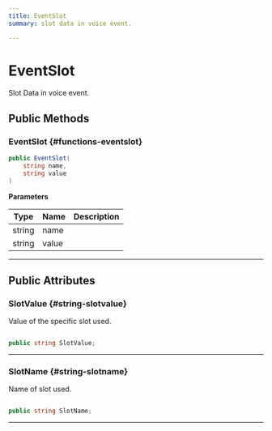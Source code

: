 ```yaml
---
title: EventSlot
summary: slot data in voice event. 

---
```


# EventSlot




Slot Data in voice event.   





## Public Methods

###  EventSlot {#functions-eventslot}

```csharp
public EventSlot(
    string name,
    string value
)
```


**Parameters**

| Type | Name  | Description  | 
|--|--|--|
| string |name||
| string |value||






-----------

## Public Attributes

### SlotValue {#string-slotvalue}

Value of the specific slot used. 

```csharp

public string SlotValue;

```






-----------

### SlotName {#string-slotname}

Name of slot used. 

```csharp

public string SlotName;

```






-----------

